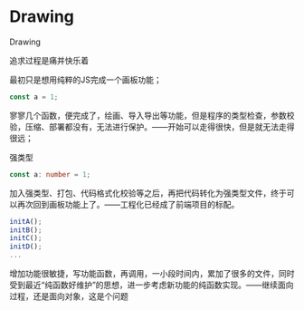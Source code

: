 # Drawing

Drawing

追求过程是痛并快乐着

最初只是想用纯粹的JS完成一个画板功能；

```javascript
const a = 1;
```

寥寥几个函数，便完成了，绘画、导入导出等功能，但是程序的类型检查，参数校验，压缩、部署都没有，无法进行保护。——开始可以走得很快，但是就无法走得很远；

强类型

```typescript
const a: number = 1;
```

加入强类型、打包、代码格式化校验等之后，再把代码转化为强类型文件，终于可以再次回到画板功能上了。——工程化已经成了前端项目的标配。

```typescript
initA();
initB();
initC();
initD();
...
```

增加功能很敏捷，写功能函数，再调用，一小段时间内，累加了很多的文件，同时受到最近“纯函数好维护”的思想，进一步考虑新功能的纯函数实现。——继续面向过程，还是面向对象，这是个问题
